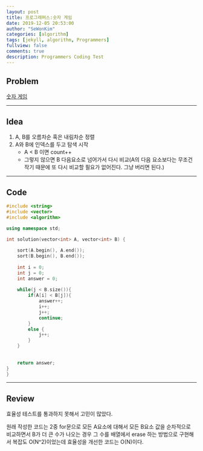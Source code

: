 ```yaml
---
layout: post
title: 프로그래머스:숫자 게임
date: 2019-12-05 20:53:00
author: "SeWonKim"
categories: [algorithm]
tags: [jekyll, algorithm, Programmers]
fullview: false
comments: true
description: Programmers Coding Test
---
```


## Problem

[숫자 게임](https://www.welcomekakao.com/learn/courses/30/lessons/12987)

---

## Idea

1. A, B를 오름차순 혹은 내림차순 정렬
2. A와 B에 인덱스를 두고 탐색 시작        
    - A < B 이면 count++       
    - 그렇지 않으면 B 다음요소로 넘어가서 다시 비교(A의 다음 요소보다는 무조건 작기 때문에 또 다시 비교할 필요가 없어진다. 그냥 버리면 된다.)


---

## Code
```cpp
#include <string>
#include <vector>
#include <algorithm>

using namespace std;

int solution(vector<int> A, vector<int> B) {
    
    sort(A.begin(), A.end());
    sort(B.begin(), B.end());
    
    int i = 0;
    int j = 0;
    int answer = 0;
    
    while(j < B.size()){
        if(A[i] < B[j]){
            answer++;
            i++;
            j++;
            continue;
        }
        else {
            j++;
        }
    }
    
    
    return answer;
}
}
```

---

## Review

효율성 테스트를 통과하지 못해서 고민이 많았다.

원래 작성한 코드는 2중 for문으로 모든 A요소에 대해서 모든 B요소 값을 순차적으로 비교하면서 B가 더 큰 수가 나오는 경우 그 수를 배열에서 erase 하는 방법으로 구현해서 복잡도 O(N^2)이었는데 효율성을 개선한 코드는 O(N)이다.